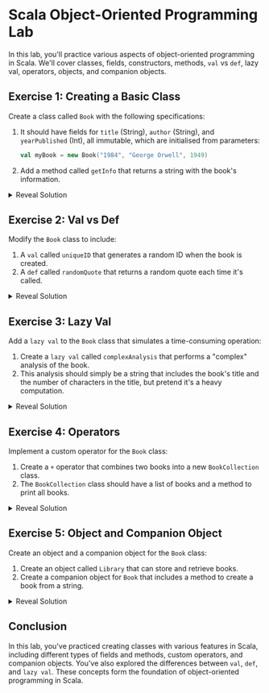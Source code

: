 # Scala Object-Oriented Programming Lab

In this lab, you'll practice various aspects of object-oriented programming in Scala. We'll cover classes, fields, constructors, methods, `val` vs `def`, lazy val, operators, objects, and companion objects.

## Exercise 1: Creating a Basic Class

Create a class called `Book` with the following specifications:

1. It should have fields for `title` (String), `author` (String), and `yearPublished` (Int), all immutable, which are initialised from parameters:

    ```scala
    val myBook = new Book("1984", "George Orwell", 1949)
    ```

2. Add a method called `getInfo` that returns a string with the book's information.

<details>
<summary>Reveal Solution</summary>

```scala
class Book(val title: String, val author: String, val yearPublished: Int) {
  def getInfo: String = s"$title by $author ($yearPublished)"
}

// Usage
val myBook = new Book("1984", "George Orwell", 1949)
println(myBook.getInfo)  // Output: 1984 by George Orwell (1949)
```
</details>

## Exercise 2: Val vs Def

Modify the `Book` class to include:

1. A `val` called `uniqueID` that generates a random ID when the book is created.
2. A `def` called `randomQuote` that returns a random quote each time it's called.

<details>
<summary>Reveal Solution</summary>

```scala
import scala.util.Random

class Book(val title: String, val author: String, val yearPublished: Int) {
  val uniqueID: String = Random.alphanumeric.take(6).mkString

  def randomQuote(): String = {
    val quotes: Array[String] = Array(
      "To be or not to be",
      "All that glitters is not gold",
      "The only way to do great work is to love what you do"
    )
    quotes(Random.nextInt(quotes.length))
  }
  override def toString(): String = s"""A book called "$title" by $author, published on $yearPublished. ISBN: $uniqueID. "${randomQuote()}"."""
}

// Usage
val myBook = new Book("1984", "George Orwell", 1949)
println(myBook.uniqueID)  // Output: A random 8-character string
println(myBook.randomQuote())  // Output: A random quote
println(myBook.randomQuote())  // Output: Possibly a different random quote
```
</details>

## Exercise 3: Lazy Val

Add a `lazy val` to the `Book` class that simulates a time-consuming operation:

1. Create a `lazy val` called `complexAnalysis` that performs a "complex" analysis of the book.
2. This analysis should simply be a string that includes the book's title and the number of characters in the title, but pretend it's a heavy computation.

<details>
<summary>Reveal Solution</summary>

```scala
class Book(val title: String, val author: String, val yearPublished: Int) {
  // ... previous code ...
  
  lazy val complexAnalysis: String = {
    Thread.sleep(2000)  // Simulate a time-consuming operation
    s"Complex analysis of '$title': The title has ${title.length} characters."
  }
}

// Usage
val myBook = new Book("1984", "George Orwell", 1949)
println("Book created, but analysis not yet performed.")
println(myBook.complexAnalysis)  // This will take about 2 seconds to execute
println(myBook.complexAnalysis)  // This will return immediately
```
</details>

## Exercise 4: Operators

Implement a custom operator for the `Book` class:

1. Create a `+` operator that combines two books into a new `BookCollection` class.
2. The `BookCollection` class should have a list of books and a method to print all books.

<details>
<summary>Reveal Solution</summary>

```scala
class Book(val title: String, val author: String, val yearPublished: Int) {
  // ... previous code ...
  
  def +(other: Book): BookCollection = new BookCollection(List(this, other))
}

class BookCollection(val books: List[Book]) {
  def printBooks(): Unit = {
    books.foreach(book => println(book.getInfo))
  }
}

// Usage
val book1 = new Book("1984", "George Orwell", 1949)
val book2 = new Book("To Kill a Mockingbird", "Harper Lee", 1960)
val collection = book1 + book2
collection.printBooks()
```
</details>

## Exercise 5: Object and Companion Object

Create an object and a companion object for the `Book` class:

1. Create an object called `Library` that can store and retrieve books.
2. Create a companion object for `Book` that includes a method to create a book from a string.

<details>
<summary>Reveal Solution</summary>

```scala
object Library {
  private var books: List[Book] = List()
  
  def addBook(book: Book): Unit = {
    books = book :: books
  }
  
  def findBookByTitle(title: String): Option[Book] = {
    books.find(_.title == title)
  }
}

class Book(val title: String, val author: String, val yearPublished: Int) {
  // ... previous code ...
}

object Book {
  def apply(info: String): Book = {
    val parts = info.split(",")
    new Book(parts(0).trim, parts(1).trim, parts(2).trim.toInt)
  }
}

// Usage
val book1 = Book("The Great Gatsby, F. Scott Fitzgerald, 1925")
Library.addBook(book1)
Library.findBookByTitle("The Great Gatsby").foreach(book => println(book.getInfo))
```
</details>

## Conclusion

In this lab, you've practiced creating classes with various features in Scala, including different types of fields and methods, custom operators, and companion objects. You've also explored the differences between `val`, `def`, and `lazy val`. These concepts form the foundation of object-oriented programming in Scala.

